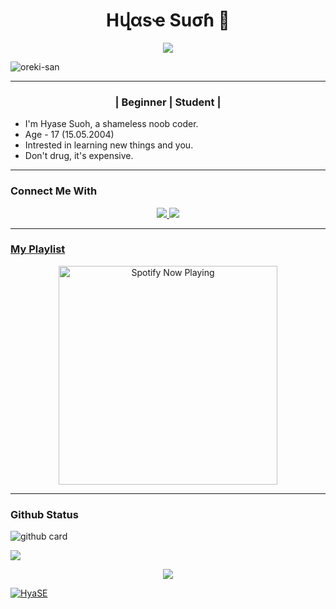 <h1 align="center">Hվαsҽ Suσɦ 🐾</h1>
<p align="center">
<a href="https://youtube.com/channel/UCO8teSA3O_Nx6YgiMnxQeaw"><img align="center" height="auto" src="https://www.linkpicture.com/q/wp8771808.jpg"/></a>
<p align="left"> <img src="https://komarev.com/ghpvc/?username=HyaSE&label=Profile%20views&color=0e75b6&style=flat" alt="oreki-san" /> </p>
  
  
------
  
  <h3 align="center">| Beginner | Student |</h3>

<p align="center">

- I'm Hyase Suoh, a shameless noob coder.
- Age - 17 (15.05.2004)
- Intrested in learning new things and you.
- Don't drug, it's expensive.


------

### Connect Me With
<p align="center">
  <a href="https://www.instagram.com/hyase._/"><img src="https://img.shields.io/badge/Instagram-E4405F?style=for-the-badge&logo=instagram&logoColor=white"/> 
  <a href="https://wa.me/916002313582"><img src="https://img.shields.io/badge/WhatsApp-25D366?style=for-the-badge&logo=whatsapp&logoColor=white" /><br>

  
------

### My Playlist

<p align="center">
  <a href="https://open.spotify.com/track/4bNvS25ZVMCvLHEUV87mp4?si=yb1PaPVnRgiTYedy8r6i_g&utm_source=copy-link&context=spotify%3Aplaylist%3A37i9dQZF1EIVoBTSiHHsdx&dl_branch=1" target="_blank"><img src="https://now-playing-on-spotify.vercel.app/api/spotify" alt="Spotify Now Playing" width="350"/></a>
</p>

------
 
### Github Status

![github card](https://github-readme-stats.vercel.app/api?username=HyaSE&show_icons=true&theme=radical)

![](https://github-profile-summary-cards.vercel.app/api/cards/profile-details?username=HyaSE&theme=monokai)
    
<p align="center">
  <a href="https://github.com/HyaSE"><img src="https://github-readme-streak-stats.herokuapp.com?user=HyaSE&theme=tokyonight&hide_border=false&properties=background&border=%239611C5FF" /><a>
</p>

<p align="left"> <a href="https://github-profile-trophy.vercel.app/?username=ryo-ma&no-frame=true
"><img src="https://github-profile-trophy.vercel.app/?username=HyaSE" alt="HyaSE" /></a> </p>

































